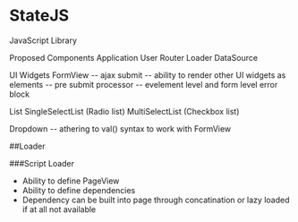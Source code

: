 StateJS
=======

JavaScript Library

Proposed Components
Application
User
Router
Loader
DataSource


UI Widgets
FormView
  -- ajax submit
  -- ability to render other UI widgets as elements
  -- pre submit processor
  -- evelement level and form level error block

List
SingleSelectList (Radio list)
MultiSelectList (Checkbox list)

Dropdown
  -- athering to val() syntax to work with FormView



##Loader

###Script Loader

* Ability to define PageView
* Ability to define dependencies
* Dependency can be built into page through concatination or lazy loaded if at all not available


